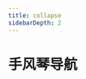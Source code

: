```yaml
---
title: collapse
sidebarDepth: 2
---
```


# 手风琴导航

<ClientOnly>
    <collapse-demo-1></collapse-demo-1>
    <collapse-demo-2/></collapse-demo-2>
</ClientOnly>